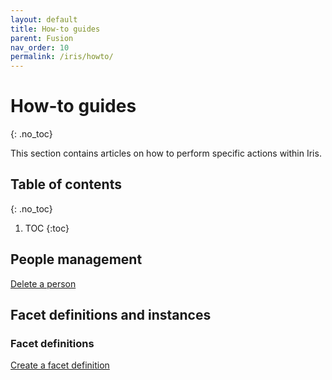 ```yaml
---
layout: default
title: How-to guides
parent: Fusion
nav_order: 10
permalink: /iris/howto/
---
```


# How-to guides
{: .no_toc}

This section contains articles on how to perform specific actions within Iris.

## Table of contents
{: .no_toc}

1. TOC
{:toc}

## People management

[Delete a person](/iris/howto/delete-a-person/)

## Facet definitions and instances

### Facet definitions

[Create a facet definition](/iris/howto/create-a-facet-definition/)
